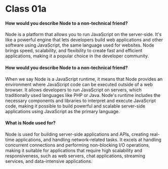 # Class 01a


#### How would you describe Node to a non-technical friend?
Node is a platform that allows you to run JavaScript on the server-side. It's like a powerful engine that lets developers build web applications and other software using JavaScript, the same language used for websites. Node brings speed, scalability, and flexibility to create fast and efficient applications, making it a popular choice in the developer community.


#### How would you describe Node to a non-technical friend?
When we say Node is a JavaScript runtime, it means that Node provides an environment where JavaScript code can be executed outside of a web browser. It allows developers to run JavaScript on servers, which traditionally used languages like PHP or Java. Node's runtime includes the necessary components and libraries to interpret and execute JavaScript code, making it possible to build powerful and scalable server-side applications using JavaScript as the primary language.


#### What is Node used for?
Node is used for building server-side applications and APIs, creating real-time applications, and handling network-related tasks. It excels at handling concurrent connections and performing non-blocking I/O operations, making it suitable for applications that require high scalability and responsiveness, such as web servers, chat applications, streaming services, and data-intensive applications.
